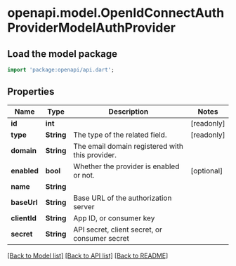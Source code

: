 # openapi.model.OpenIdConnectAuthProviderModelAuthProvider

## Load the model package
```dart
import 'package:openapi/api.dart';
```

## Properties
Name | Type | Description | Notes
------------ | ------------- | ------------- | -------------
**id** | **int** |  | [readonly] 
**type** | **String** | The type of the related field. | [readonly] 
**domain** | **String** | The email domain registered with this provider. | 
**enabled** | **bool** | Whether the provider is enabled or not. | [optional] 
**name** | **String** |  | 
**baseUrl** | **String** | Base URL of the authorization server | 
**clientId** | **String** | App ID, or consumer key | 
**secret** | **String** | API secret, client secret, or consumer secret | 

[[Back to Model list]](../README.md#documentation-for-models) [[Back to API list]](../README.md#documentation-for-api-endpoints) [[Back to README]](../README.md)


